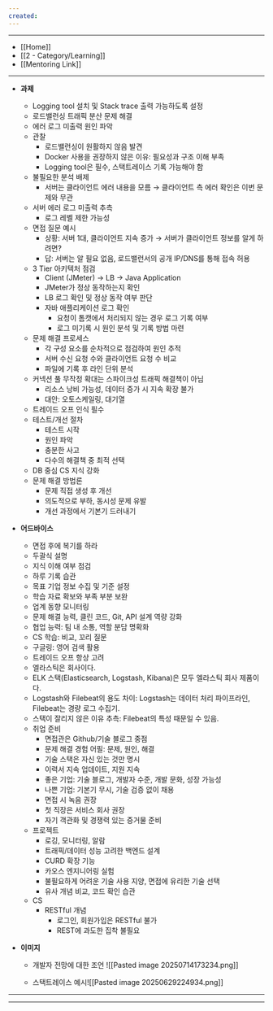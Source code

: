 ```yaml
---
created:
---
```

---
- [[Home]]
- [[2 - Category/Learning]]
- [[Mentoring Link]]
---

- **과제**
    - Logging tool 설치 및 Stack trace 출력 가능하도록 설정
    - 로드밸런싱 트래픽 분산 문제 해결
    - 에러 로그 미출력 원인 파악
    - 관찰
        - 로드밸런싱이 원활하지 않음 발견
        - Docker 사용을 권장하지 않은 이유: 필요성과 구조 이해 부족
        - Logging tool은 필수, 스택트레이스 기록 가능해야 함
    - 불필요한 분석 배제
        - 서버는 클라이언트 에러 내용을 모름 → 클라이언트 측 에러 확인은 이번 문제와 무관
    - 서버 에러 로그 미출력 추측
        - 로그 레벨 제한 가능성
    - 면접 질문 예시
        - 상황: 서버 1대, 클라이언트 지속 증가 → 서버가 클라이언트 정보를 알게 하려면?
        - 답: 서버는 알 필요 없음, 로드밸런서의 공개 IP/DNS를 통해 접속 허용
    - 3 Tier 아키텍처 점검
        - Client (JMeter) → LB → Java Application
        - JMeter가 정상 동작하는지 확인
        - LB 로그 확인 및 정상 동작 여부 판단
        - 자바 애플리케이션 로그 확인
            - 요청이 톰캣에서 처리되지 않는 경우 로그 기록 여부
            - 로그 미기록 시 원인 분석 및 기록 방법 마련
    - 문제 해결 프로세스
        - 각 구성 요소를 순차적으로 점검하여 원인 추적
        - 서버 수신 요청 수와 클라이언트 요청 수 비교
        - 파일에 기록 후 라인 단위 분석
    - 커넥션 풀 무작정 확대는 스파이크성 트래픽 해결책이 아님
        - 리소스 낭비 가능성, 데이터 증가 시 지속 확장 불가
        - 대안: 오토스케일링, 대기열
    - 트레이드 오프 인식 필수
    - 테스트/개선 절차
        - 테스트 시작
        - 원인 파악
        - 충분한 사고
        - 다수의 해결책 중 최적 선택
    - DB 중심 CS 지식 강화
    - 문제 해결 방법론
        - 문제 직접 생성 후 개선
        - 의도적으로 부하, 동시성 문제 유발
        - 개선 과정에서 기본기 드러내기

- **어드바이스**
    - 면접 후에 복기를 하라
    - 두괄식 설명
    - 지식 이해 여부 점검
    - 하루 기록 습관
    - 목표 기업 정보 수집 및 기준 설정
    - 학습 자료 확보와 부족 부분 보완
    - 업계 동향 모니터링
    - 문제 해결 능력, 클린 코드, Git, API 설계 역량 강화
    - 협업 능력: 팀 내 소통, 역할 분담 명확화
    - CS 학습: 비교, 꼬리 질문
    - 구글링: 영어 검색 활용
    - 트레이드 오프 항상 고려
    - 엘라스틱은 회사이다.
    - ELK 스택(Elasticsearch, Logstash, Kibana)은 모두 엘라스틱 회사 제품이다.
    - Logstash와 Filebeat의 용도 차이: Logstash는 데이터 처리 파이프라인, Filebeat는 경량 로그 수집기.
    - 스택이 잘리지 않은 이유 추측: Filebeat의 특성 때문일 수 있음.
    - 취업 준비
        - 면접관은 Github/기술 블로그 중점
        - 문제 해결 경험 어필: 문제, 원인, 해결
        - 기술 스택은 자신 있는 것만 명시
        - 이력서 지속 업데이트, 지원 지속
        - 좋은 기업: 기술 블로그, 개발자 수준, 개발 문화, 성장 가능성
        - 나쁜 기업: 기본기 무시, 기술 검증 없이 채용
        - 면접 시 녹음 권장
        - 첫 직장은 서비스 회사 권장
        - 자기 객관화 및 경쟁력 있는 증거물 준비
    - 프로젝트
        - 로깅, 모니터링, 알람
        - 트래픽/데이터 성능 고려한 백엔드 설계
        - CURD 확장 기능
        - 카오스 엔지니어링 실험
        - 불필요하게 어려운 기술 사용 지양, 면접에 유리한 기술 선택
        - 유사 개념 비교, 코드 확인 습관
    - CS
        - RESTful 개념
            - 로그인, 회원가입은 RESTful 불가
            - REST에 과도한 집착 불필요
    
- **이미지**
    - 개발자 전망에 대한 조언
    ![[Pasted image 20250714173234.png]]
          
    - 스택트레이스 예시![[Pasted image 20250629224934.png]]
    

----


---